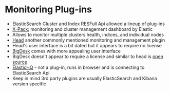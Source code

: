 # Monitoring Plug-ins #

* ElasticSearch Cluster and Index RESFull Api allowed a lineup of plug-ins
* <a href="https://www.elastic.co/products/x-pack/monitoring" target="_blank">X-Pack:</a> monitoring and cluster management dashboard by Elastic
* Allows to monitor multiple clusters health, indices, and individual nodes
* <a href="http://mobz.github.io/elasticsearch-head/" target="_blank">Head</a> another commonly mentioned monitoring and management plugin
* Head's user interface is a bit dated but it appears to require no license
* <a href="http://bigdesk.org/" target="_blank">BigDesk</a> comes with more appealing user interface
* BigDesk doesn't appear to require a license and similar to head is <a href="https://github.com/lukas-vlcek/bigdesk" target="_blank">open source</a>
* <a href="http://www.elastichq.org/" target="_blank">ElasticHQ</a> - not a plug-in, runs in browser and is connecting to ElasticSearch Api 
* Keep in mind 3rd party plugins are usually ElasticSearch and Kibana version specific